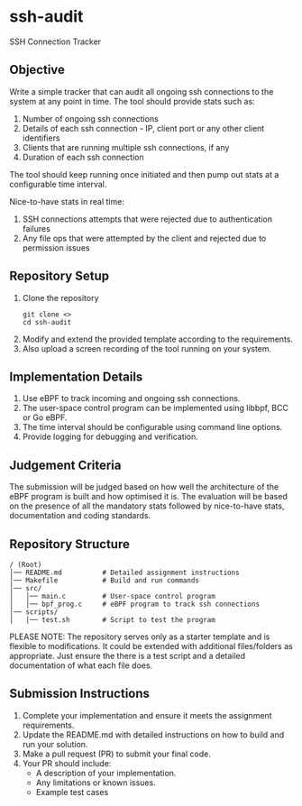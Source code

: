 # ssh-audit
SSH Connection Tracker

Objective
---------

Write a simple tracker that can audit all ongoing ssh connections to the system at any point in time. 
The tool should provide stats such as:
1. Number of ongoing ssh connections
2. Details of each ssh connection - IP, client port or any other client identifiers
3. Clients that are running multiple ssh connections, if any
4. Duration of each ssh connection

The tool should keep running once initiated and then pump out stats at a configurable time interval.

Nice-to-have stats in real time:
1. SSH connections attempts that were rejected due to authentication failures
2. Any file ops that were attempted by the client and rejected due to permission issues


Repository Setup
----------------

1. Clone the repository
   ```
   git clone <>
   cd ssh-audit
   ```
2. Modify and extend the provided template according to the requirements.
3. Also upload a screen recording of the tool running on your system.

Implementation Details
----------------------

1. Use eBPF to track incoming and ongoing ssh connections.
2. The user-space control program can be implemented using libbpf, BCC or Go eBPF.
3. The time interval should be configurable using command line options.
4. Provide logging for debugging and verification.

Judgement Criteria
------------------

The submission will be judged based on how well the architecture of the eBPF program is built and how optimised it is. The evaluation will be based on the presence of all the mandatory stats followed by nice-to-have stats, documentation and coding standards.

Repository Structure
--------------------

```
/ (Root)
│── README.md          # Detailed assignment instructions
│── Makefile           # Build and run commands
│── src/
│   │── main.c         # User-space control program
│   │── bpf_prog.c     # eBPF program to track ssh connections
│── scripts/
│   │── test.sh        # Script to test the program
```

PLEASE NOTE: The repository serves only as a starter template and is flexible to modifications. It could be extended with additional files/folders as appropriate.
Just ensure the there is a test script and a detailed documentation of what each file does.

Submission Instructions
-----------------------

1. Complete your implementation and ensure it meets the assignment requirements.
2. Update the README.md with detailed instructions on how to build and run your solution.
3. Make a pull request (PR) to submit your final code.
4. Your PR should include:
   - A description of your implementation.
   - Any limitations or known issues.
   - Example test cases


